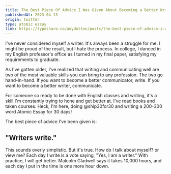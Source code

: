 ```yaml
---
title: The Best Piece Of Advice I Was Given About Becoming a Better Writer
publishedAt: 2023-04-13
origin: twitter
type: atomic essay
link: https://typeshare.co/amydutton/posts/the-best-piece-of-advice-i-was-given-about-becoming-a-better-writer
---
```


I've never considered myself a writer. It's always been a struggle for me. I might be proud of the result, but I hate the process. In college, I danced in my English professor's office as I turned in my final paper, satisfying my requirements to graduate.

As I've gotten older, I've realized that writing and communicating well are two of the most valuable skills you can bring to any profession. The two go hand-in-hand. If you want to become a better communicator, write. If you want to become a better writer, communicate.

For someone so ready to be done with English classes and writing, it's a skill I'm constantly trying to hone and get better at. I've read books and taken courses. Heck, I'm here, doing @ship30for30 and writing a 200-300 word Atomic Essay for 30 days!

The best piece of advice I've been given is:

## "Writers write."

This sounds overly simplistic. But it's true. How do I talk about myself? or view me? Each day I write is a vote saying, "Yes, I am a writer." With practice, I will get better. Malcolm Gladwell says it takes 10,000 hours, and each day I put in the time is one more hour down.
